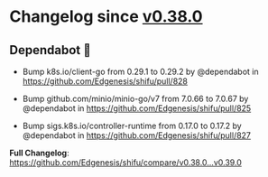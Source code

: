 # Changelog since [v0.38.0](https://github.com/Edgenesis/shifu/releases/tag/v0.38.0)

## Dependabot 🤖

* Bump k8s.io/client-go from 0.29.1 to 0.29.2 by @dependabot in https://github.com/Edgenesis/shifu/pull/828

* Bump github.com/minio/minio-go/v7 from 7.0.66 to 7.0.67 by @dependabot in https://github.com/Edgenesis/shifu/pull/825

* Bump sigs.k8s.io/controller-runtime from 0.17.0 to 0.17.2 by @dependabot in https://github.com/Edgenesis/shifu/pull/827

**Full Changelog**: https://github.com/Edgenesis/shifu/compare/v0.38.0...v0.39.0